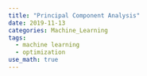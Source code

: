 ```yaml
---
title: "Principal Component Analysis"
date: 2019-11-13
categories: Machine_Learning
tags:
  - machine learning
  - optimization
use_math: true
---
```

